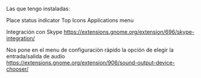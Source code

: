 Las que tengo instaladas:

Place status indicator
Top Icons
Applications menu

Integración con Skype
https://extensions.gnome.org/extension/696/skype-integration/

Nos pone en el menu de configuración rápido la opción de elegir la entrada/salida de audio
https://extensions.gnome.org/extension/906/sound-output-device-chooser/
